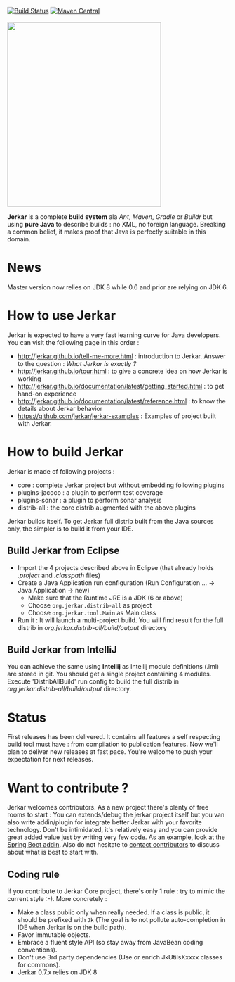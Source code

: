 [![Build Status](https://travis-ci.org/jerkar/jerkar.svg?branch=master)](https://travis-ci.org/jerkar/jerkar)
[![Maven Central](https://maven-badges.herokuapp.com/maven-central/org.jerkar/core/badge.svg)](https://maven-badges.herokuapp.com/maven-central/org.jerkar/core) <br/>
&nbsp;&nbsp;&nbsp;&nbsp;&nbsp;&nbsp;&nbsp;&nbsp;&nbsp;&nbsp;&nbsp;&nbsp;&nbsp;&nbsp;&nbsp;&nbsp;&nbsp;&nbsp;&nbsp;&nbsp;&nbsp;&nbsp;&nbsp;&nbsp;&nbsp;&nbsp;&nbsp;&nbsp;&nbsp;&nbsp;&nbsp;&nbsp;&nbsp;&nbsp;&nbsp;&nbsp;&nbsp;&nbsp;&nbsp;&nbsp;&nbsp;&nbsp;&nbsp;&nbsp;&nbsp;
<img src="http://jerkar.github.io/img/logo/PNG-01.png" width='350' height='420' align='middle'/>

<strong>Jerkar</strong> is a complete **build system** ala _Ant_, _Maven_, _Gradle_ or _Buildr_ but using **pure Java** to describe builds : no XML, no foreign language.
Breaking a common belief, it makes proof that Java is perfectly suitable in this domain.

# News
 
Master version now relies on JDK 8 while 0.6 and prior are relying on JDK 6.

# How to use Jerkar

Jerkar is expected to have a very fast learning curve for Java developers. You can visit the following page in this order :

* http://jerkar.github.io/tell-me-more.html : introduction to Jerkar. Answer to the question : *What Jerkar is exactly ?*
* http://jerkar.github.io/tour.html : to give a concrete idea on how Jerkar is working
* http://jerkar.github.io/documentation/latest/getting_started.html : to get hand-on experience
* http://jerkar.github.io/documentation/latest/reference.html : to know the details about Jerkar behavior
* https://github.com/jerkar/jerkar-examples : Examples of project built with Jerkar.

# How to build Jerkar
Jerkar is made of following projects :
* core : complete Jerkar project but without embedding following plugins
* plugins-jacoco : a plugin to perform test coverage
* plugins-sonar : a plugin to perform sonar analysis
* distrib-all : the core distrib augmented with the above plugins

Jerkar builds itself. To get Jerkar full distrib built from the Java sources only, the simpler is to build it from your IDE.

## Build Jerkar from Eclipse

* Import the 4 projects described above in Eclipse (that already holds *.project* and *.classpath* files) 
* Create a Java Application run configuration (Run Configuration ... -> Java Application -> new)
    * Make sure that the Runtime JRE is a JDK (6 or above)
    * Choose `org.jerkar.distrib-all` as project
    * Choose `org.jerkar.tool.Main` as Main class
* Run it : It will launch a multi-project build. You will find result for the full distrib in *org.jerkar.distrib-all/build/output* directory 

## Build Jerkar from IntelliJ

You can achieve the same using **Intellij** as Intellij module definitions (.iml) are stored in git. You should get a single project containing 4 modules.
Execute 'DistribAllBuild' run config to build the full distrib in *org.jerkar.distrib-all/build/output* directory.

# Status

First releases has been delivered. It contains all features a self respecting build tool must have : from compilation to publication features.
Now we'll plan to deliver new releases at fast pace. You're welcome to push your expectation for next releases. 

# Want to contribute ?

Jerkar welcomes contributors. As a new project there's plenty of free rooms to start : You can extends/debug the jerkar project itself but you van also write addin/plugin for integrate better Jerkar with your favorite technology. Don't be intimidated, it's relatively easy and you can provide great added value just by writing very few code. As an example, look at the [Spring Boot addin](https://github.com/jerkar/spring-boot-addin). 
Also do not hesitate to [contact contributors](https://github.com/djeang) to discuss about what is best to start with.

## Coding rule
If you contribute to Jerkar Core project, there's only 1 rule : try to mimic the current style :-).
More concretely :

* Make a class public only when really needed. If a class is public, it should be prefixed with `Jk` (The goal is to not pollute auto-completion in IDE when Jerkar is on the build path).
* Favor immutable objects.
* Embrace a fluent style API (so stay away from JavaBean coding conventions).
* Don't use 3rd party dependencies (Use or enrich JkUtilsXxxxx classes for commons). 
* Jerkar 0.7.x relies on JDK 8
